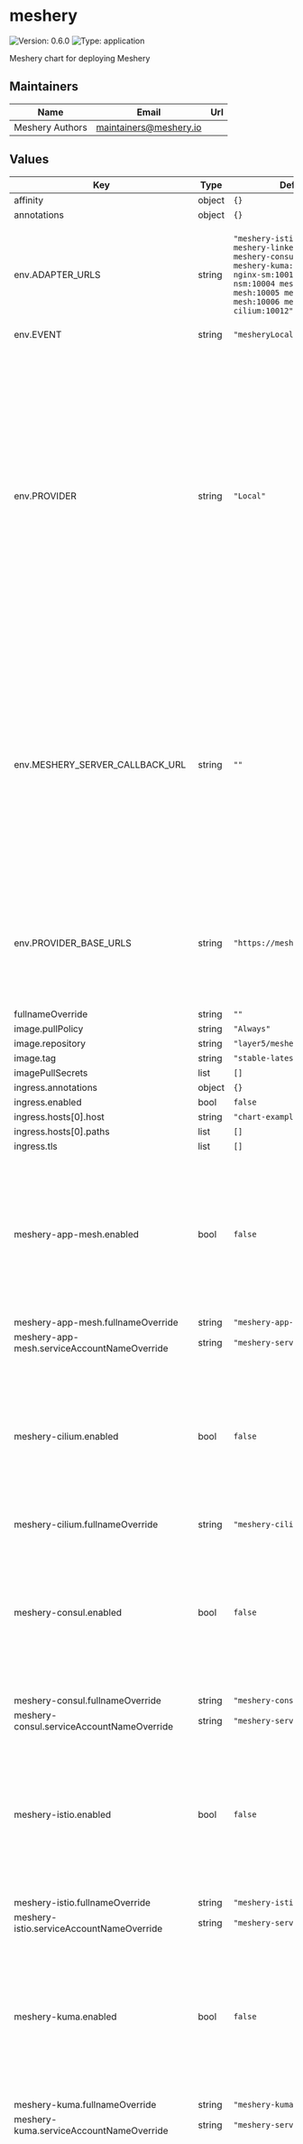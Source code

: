 # meshery

![Version: 0.6.0](https://img.shields.io/badge/Version-0.6.0-informational?style=flat-square) ![Type: application](https://img.shields.io/badge/Type-application-informational?style=flat-square)

Meshery chart for deploying Meshery

## Maintainers

| Name | Email | Url |
| ---- | ------ | --- |
| Meshery Authors | <maintainers@meshery.io> |  |

## Values

| Key                                             | Type | Default                                                                                                                                                                                               | Description |
|-------------------------------------------------|------|-------------------------------------------------------------------------------------------------------------------------------------------------------------------------------------------------------|-------------|
| affinity                                        | object | `{}`                                                                                                                                                                                                  |  |
| annotations                                     | object | `{}`                                                                                                                                                                                                  |  |
| env.ADAPTER_URLS                                | string | `"meshery-istio:10000 meshery-linkerd:10001 meshery-consul:10002 meshery-kuma:10007 meshery-nginx-sm:10010 meshery-nsm:10004 meshery-app-mesh:10005 meshery-traefik-mesh:10006 meshery-cilium:10012"` | Optionally, pre-configure Meshery Server with the set of Meshery Adapters used in the deployment. |
| env.EVENT                                       | string | `"mesheryLocal"`                                                                                                                                                                                      |  |
| env.PROVIDER                                    | string | `"Local"`                                                                                                                                                                                             | Use this security-related setting to enforce selection of one and only one Provider. In this way, your Meshery deployment will only trust and only allow users to authenticate using the Provider you have configured in this setting. See the [Remote Provider documentation](https://docs.meshery.io/extensibility/providers) for a description of what a Provider is.  |
| env.MESHERY_SERVER_CALLBACK_URL                 | string | `""`                                                                                                                                                                                                  | Configure an OAuth callback URL for Meshery Server to use when signing into a Remote Provider and your Meshery Server instance is not directly reachable by that Remote Provider. See the [Remote Provider documentation](https://docs.meshery.io/extensibility/providers#configurable-oauth-callback-url) for more details. |
| env.PROVIDER_BASE_URLS                          | string | `"https://meshery.layer5.io"`                                                                                                                                                                         | Configure your Remote Provider of choice. See the [Remote Provider documentation](https://docs.meshery.io/extensibility/providers) for a description of what a Provider is. |
| fullnameOverride                                | string | `""`                                                                                                                                                                                                  |  |
| image.pullPolicy                                | string | `"Always"`                                                                                                                                                                                            |  |
| image.repository                                | string | `"layer5/meshery"`                                                                                                                                                                                    |  |
| image.tag                                       | string | `"stable-latest"`                                                                                                                                                                                     |  |
| imagePullSecrets                                | list | `[]`                                                                                                                                                                                                  |  |
| ingress.annotations                             | object | `{}`                                                                                                                                                                                                  |  |
| ingress.enabled                                 | bool | `false`                                                                                                                                                                                               |  |
| ingress.hosts[0].host                           | string | `"chart-example.local"`                                                                                                                                                                               |  |
| ingress.hosts[0].paths                          | list | `[]`                                                                                                                                                                                                  |  |
| ingress.tls                                     | list | `[]`                                                                                                                                                                                                  |  |
| meshery-app-mesh.enabled                        | bool | `false`                                                                                                                                                                                               | Enable to deploy this Meshery Adapter upon initial deployment. Meshery Adapters can be deployed post-installation using either Meshery CLI or UI. |
| meshery-app-mesh.fullnameOverride               | string | `"meshery-app-mesh"`                                                                                                                                                                                  |  |
| meshery-app-mesh.serviceAccountNameOverride     | string | `"meshery-server"`                                                                                                                                                                                    |  |
| meshery-cilium.enabled                          | bool | `false`                                                                                                                                                                                               | Enable to deploy this Meshery Adapter upon initial deployment. Meshery Adapters can be deployed post-installation using either Meshery CLI or UI. |
| meshery-cilium.fullnameOverride                 | string | `"meshery-cilium"`                                                                                                                                                                                    |  |
| meshery-consul.enabled                          | bool | `false`                                                                                                                                                                                               | Enable to deploy this Meshery Adapter upon initial deployment. Meshery Adapters can be deployed post-installation using either Meshery CLI or UI. |
| meshery-consul.fullnameOverride                 | string | `"meshery-consul"`                                                                                                                                                                                    |  |
| meshery-consul.serviceAccountNameOverride       | string | `"meshery-server"`                                                                                                                                                                                    |  |
| meshery-istio.enabled                           | bool | `false`                                                                                                                                                                                               | Enable to deploy this Meshery Adapter upon initial deployment. Meshery Adapters can be deployed post-installation using either Meshery CLI or UI. |
| meshery-istio.fullnameOverride                  | string | `"meshery-istio"`                                                                                                                                                                                     |  |
| meshery-istio.serviceAccountNameOverride        | string | `"meshery-server"`                                                                                                                                                                                    |  |
| meshery-kuma.enabled                            | bool | `false`                                                                                                                                                                                               | Enable to deploy this Meshery Adapter upon initial deployment. Meshery Adapters can be deployed post-installation using either Meshery CLI or UI. |
| meshery-kuma.fullnameOverride                   | string | `"meshery-kuma"`                                                                                                                                                                                      |  |
| meshery-kuma.serviceAccountNameOverride         | string | `"meshery-server"`                                                                                                                                                                                    |  |
| meshery-linkerd.enabled                         | bool | `false`                                                                                                                                                                                               | Enable to deploy this Meshery Adapter upon initial deployment. Meshery Adapters can be deployed post-installation using either Meshery CLI or UI. |
| meshery-linkerd.fullnameOverride                | string | `"meshery-linkerd"`                                                                                                                                                                                   |  |
| meshery-linkerd.serviceAccountNameOverride      | string | `"meshery-server"`                                                                                                                                                                                    |  |
| meshery-nginx-sm.enabled                        | bool | `false`                                                                                                                                                                                               | Enable to deploy this Meshery Adapter upon initial deployment. Meshery Adapters can be deployed post-installation using either Meshery CLI or UI. |
| meshery-nginx-sm.fullnameOverride               | string | `"meshery-nginx-sm"`                                                                                                                                                                                  |  |
| meshery-nginx-sm.serviceAccountNameOverride     | string | `"meshery-server"`                                                                                                                                                                                    |  |
| meshery-nsm.enabled                             | bool | `false`                                                                                                                                                                                               | Enable to deploy this Meshery Adapter upon initial deployment. Meshery Adapters can be deployed post-installation using either Meshery CLI or UI. |
| meshery-nsm.fullnameOverride                    | string | `"meshery-nsm"`                                                                                                                                                                                       |  |
| meshery-nsm.serviceAccountNameOverride          | string | `"meshery-server"`                                                                                                                                                                                    |  |
| meshery-nighthawk.enabled                       | bool | `false`                                                                                                                                                                                               | Enable to deploy this Meshery Adapter upon initial deployment. Meshery Adapters can be deployed post-installation using either Meshery CLI or UI. |
| meshery-nighthawk.fullnameOverride              | string | `"meshery-nighthawk"`                                                                                                                                                                                 |  |
| meshery-nighthawk.serviceAccountNameOverride    | string | `"meshery-server"`                                                                                                                                                                                    |  |
| meshery-operator.enabled                        | bool | `true`                                                                                                                                                                                                | Enable to deploy this Meshery Operator upon initial deploymeent. Meshery Operator can be deployed post-installation using Meshery UI. |
| meshery-operator.fullnameOverride               | string | `"meshery-operator"`                                                                                                                                                                                  |  |
| meshery-osm.enabled                             | bool | `false`                                                                                                                                                                                               | OSM is an archived project. |
| meshery-osm.fullnameOverride                    | string | `"meshery-osm"`                                                                                                                                                                                       |  |
| meshery-osm.serviceAccountNameOverride          | string | `"meshery-server"`                                                                                                                                                                                    |  |
| meshery-perf.enabled                            | bool | `false`                                                                                                                                                                                               |  |
| meshery-perf.fullnameOverride                   | string | `"meshery-perf"`                                                                                                                                                                                      |  |
| meshery-perf.serviceAccountNameOverride         | string | `"meshery-server"`                                                                                                                                                                                    |  |
| meshery-traefik-mesh.enabled                    | bool | `false`                                                                                                                                                                                               | Enable to deploy this Meshery Adapter upon initial deployment. Meshery Adapters can be deployed post-installation using either Meshery CLI or UI. |
| meshery-traefik-mesh.fullnameOverride           | string | `"meshery-traefik-mesh"`                                                                                                                                                                              |  |
| meshery-traefik-mesh.serviceAccountNameOverride | string | `"meshery-server"`                                                                                                                                                                                    |  |
| mesherygateway.enabled                          | bool | `false`                                                                                                                                                                                               |  |
| mesherygateway.selector.istio                   | string | `"ingressgateway"`                                                                                                                                                                                    |  |
| metadata.name                                   | string | `"meshery"`                                                                                                                                                                                           |  |
| metadata.namespace                              | string | `"meshery"`                                                                                                                                                                                           |  |
| nameOverride                                    | string | `""`                                                                                                                                                                                                  |  |
| nodeSelector                                    | object | `{}`                                                                                                                                                                                                  |  |
| podSecurityContext                              | object | `{}`                                                                                                                                                                                                  |  |
| probe.livenessProbe.enabled                     | bool | `false`                                                                                                                                                                                               |  |
| probe.readinessProbe.enabled                    | bool | `false`                                                                                                                                                                                               |  |
| rbac.nodes                                      | bool | `false`                                                                                                                                                                                               |  |
| replicaCount                                    | int | `1`                                                                                                                                                                                                   |  |
| resources                                       | object | `{}`                                                                                                                                                                                                  |  |
| restartPolicy                                   | string | `"Always"`                                                                                                                                                                                            |  |
| securityContext                                 | object | `{}`                                                                                                                                                                                                  |  |
| service.annotations                             | object | `{}`                                                                                                                                                                                                  |  |
| service.port                                    | int | `9081`                                                                                                                                                                                                |  |
| service.target_port                             | int | `8080`                                                                                                                                                                                                |  |
| service.type                                    | string | `"LoadBalancer"`                                                                                                                                                                                      |  |
| serviceAccount.name                             | string | `"meshery-server"`                                                                                                                                                                                    |  |
| testCase.enabled                                | bool | `false`                                                                                                                                                                                               |  |
| tolerations                                     | list | `[]`                                                                                                                                                                                                  |  |

## Setup Repo Info

```console
helm repo add meshery meshery https://meshery.io/charts/
helm repo update
```

_See [helm repo](https://helm.sh/docs/helm/helm_repo/) for command documentation._

## Installing the Chart

To install the chart with the release name `meshery`:

```console
kubectl create namespace meshery
helm install meshery meshery/meshery
```

## Uninstalling the Chart

To uninstall/delete the `meshery` deployment:

```console
helm delete meshery
```

## Installing the Chart with a custom namespace

```console
kubectl create namespace meshery
helm install meshery meshery/meshery --namespace meshery
```

## Installing the Chart with a custom Meshery Adapters

Eg: For [Meshery Adapter for Istio](https://github.com/meshery/meshery-istio)
```console
kubectl create namespace meshery
helm install meshery meshery/meshery --set meshery-istio.enabled=true
```
